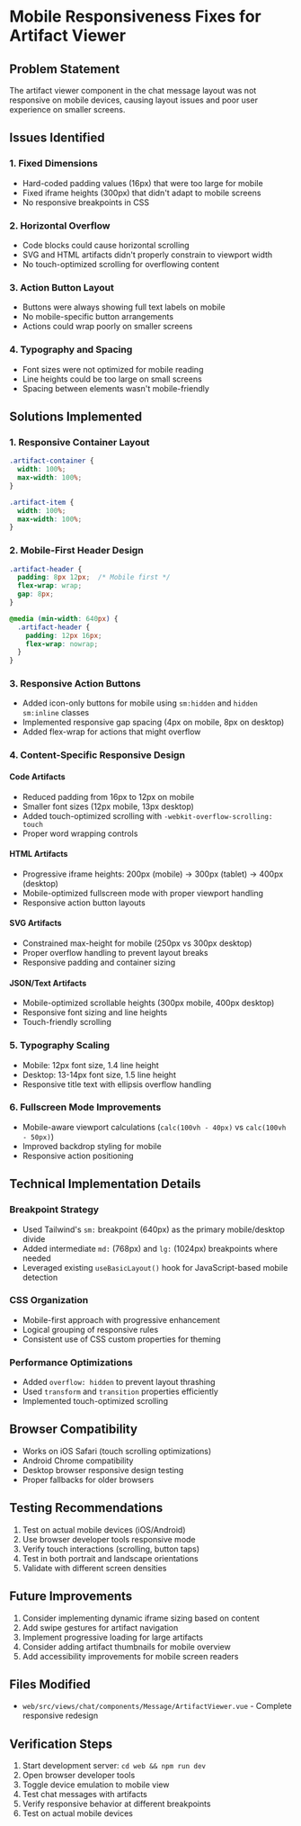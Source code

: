 # Mobile Responsiveness Fixes for Artifact Viewer

## Problem Statement
The artifact viewer component in the chat message layout was not responsive on mobile devices, causing layout issues and poor user experience on smaller screens.

## Issues Identified

### 1. Fixed Dimensions
- Hard-coded padding values (16px) that were too large for mobile
- Fixed iframe heights (300px) that didn't adapt to mobile screens
- No responsive breakpoints in CSS

### 2. Horizontal Overflow
- Code blocks could cause horizontal scrolling
- SVG and HTML artifacts didn't properly constrain to viewport width
- No touch-optimized scrolling for overflowing content

### 3. Action Button Layout
- Buttons were always showing full text labels on mobile
- No mobile-specific button arrangements
- Actions could wrap poorly on smaller screens

### 4. Typography and Spacing
- Font sizes were not optimized for mobile reading
- Line heights could be too large on small screens
- Spacing between elements wasn't mobile-friendly

## Solutions Implemented

### 1. Responsive Container Layout
```css
.artifact-container {
  width: 100%;
  max-width: 100%;
}

.artifact-item {
  width: 100%;
  max-width: 100%;
}
```

### 2. Mobile-First Header Design
```css
.artifact-header {
  padding: 8px 12px;  /* Mobile first */
  flex-wrap: wrap;
  gap: 8px;
}

@media (min-width: 640px) {
  .artifact-header {
    padding: 12px 16px;
    flex-wrap: nowrap;
  }
}
```

### 3. Responsive Action Buttons
- Added icon-only buttons for mobile using `sm:hidden` and `hidden sm:inline` classes
- Implemented responsive gap spacing (4px on mobile, 8px on desktop)
- Added flex-wrap for actions that might overflow

### 4. Content-Specific Responsive Design

#### Code Artifacts
- Reduced padding from 16px to 12px on mobile
- Smaller font sizes (12px mobile, 13px desktop) 
- Added touch-optimized scrolling with `-webkit-overflow-scrolling: touch`
- Proper word wrapping controls

#### HTML Artifacts
- Progressive iframe heights: 200px (mobile) → 300px (tablet) → 400px (desktop)
- Mobile-optimized fullscreen mode with proper viewport handling
- Responsive action button layouts

#### SVG Artifacts
- Constrained max-height for mobile (250px vs 300px desktop)
- Proper overflow handling to prevent layout breaks
- Responsive padding and container sizing

#### JSON/Text Artifacts
- Mobile-optimized scrollable heights (300px mobile, 400px desktop)
- Responsive font sizing and line heights
- Touch-friendly scrolling

### 5. Typography Scaling
- Mobile: 12px font size, 1.4 line height
- Desktop: 13-14px font size, 1.5 line height
- Responsive title text with ellipsis overflow handling

### 6. Fullscreen Mode Improvements
- Mobile-aware viewport calculations (`calc(100vh - 40px)` vs `calc(100vh - 50px)`)
- Improved backdrop styling for mobile
- Responsive action positioning

## Technical Implementation Details

### Breakpoint Strategy
- Used Tailwind's `sm:` breakpoint (640px) as the primary mobile/desktop divide
- Added intermediate `md:` (768px) and `lg:` (1024px) breakpoints where needed
- Leveraged existing `useBasicLayout()` hook for JavaScript-based mobile detection

### CSS Organization
- Mobile-first approach with progressive enhancement
- Logical grouping of responsive rules
- Consistent use of CSS custom properties for theming

### Performance Optimizations
- Added `overflow: hidden` to prevent layout thrashing
- Used `transform` and `transition` properties efficiently
- Implemented touch-optimized scrolling

## Browser Compatibility
- Works on iOS Safari (touch scrolling optimizations)
- Android Chrome compatibility
- Desktop browser responsive design testing
- Proper fallbacks for older browsers

## Testing Recommendations
1. Test on actual mobile devices (iOS/Android)
2. Use browser developer tools responsive mode
3. Verify touch interactions (scrolling, button taps)
4. Test in both portrait and landscape orientations
5. Validate with different screen densities

## Future Improvements
1. Consider implementing dynamic iframe sizing based on content
2. Add swipe gestures for artifact navigation
3. Implement progressive loading for large artifacts
4. Consider adding artifact thumbnails for mobile overview
5. Add accessibility improvements for mobile screen readers

## Files Modified
- `web/src/views/chat/components/Message/ArtifactViewer.vue` - Complete responsive redesign

## Verification Steps
1. Start development server: `cd web && npm run dev`
2. Open browser developer tools
3. Toggle device emulation to mobile view
4. Test chat messages with artifacts
5. Verify responsive behavior at different breakpoints
6. Test on actual mobile devices